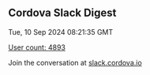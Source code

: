 ## Cordova Slack Digest
Tue, 10 Sep 2024 08:21:35 GMT

[User count: 4893](https://cordova.slack.com/)


Join the conversation at [slack.cordova.io](http://slack.cordova.io/)
